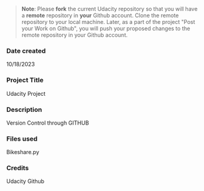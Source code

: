 >**Note**: Please **fork** the current Udacity repository so that you will have a **remote** repository in **your** Github account. Clone the remote repository to your local machine. Later, as a part of the project "Post your Work on Github", you will push your proposed changes to the remote repository in your Github account.

### Date created
10/18/2023

### Project Title
Udacity Project

### Description
Version Control through GITHUB
    
### Files used
Bikeshare.py

### Credits
Udacity
Github